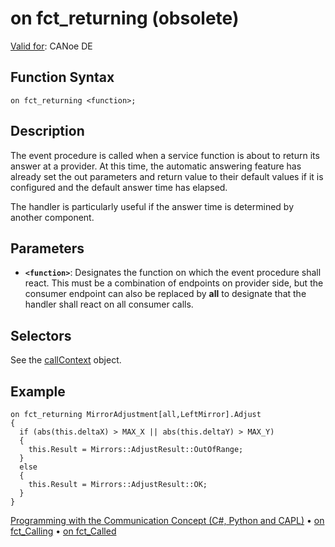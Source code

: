 # on fct_returning (obsolete)

[Valid for](../../../Shared/FeatureAvailability.md): CANoe DE

## Function Syntax

```
on fct_returning <function>;
```

## Description

The event procedure is called when a service function is about to return its answer at a provider. At this time, the automatic answering feature has already set the out parameters and return value to their default values if it is configured and the default answer time has elapsed.

The handler is particularly useful if the answer time is determined by another component.

## Parameters

- **`<function>`**: Designates the function on which the event procedure shall react. This must be a combination of endpoints on provider side, but the consumer endpoint can also be replaced by **all** to designate that the handler shall react on all consumer calls.

## Selectors

See the [callContext](../Objects/CAPLfunctionCallContext.md) object.

## Example

```plaintext
on fct_returning MirrorAdjustment[all,LeftMirror].Adjust
{
  if (abs(this.deltaX) > MAX_X || abs(this.deltaY) > MAX_Y)
  {
    this.Result = Mirrors::AdjustResult::OutOfRange;
  }
  else
  {
    this.Result = Mirrors::AdjustResult::OK;
  }
}
```

[Programming with the Communication Concept (C#, Python and CAPL)](../../../CANoeCANalyzer/CommunicationConcept/Programming/CCP.md) • [on fct_Calling](CAPLfunctionOnfctCalling.md) • [on fct_Called](CAPLfunctionOnfctCalled.md)
